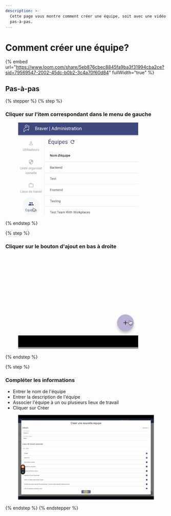 ```yaml
---
description: >-
  Cette page vous montre comment créer une équipe, soit avec une vidéo ou un
  pas-à-pas.
---
```


# Comment créer une équipe?

{% embed url="https://www.loom.com/share/5eb876cbec8845fa9ba3f31994cba2ce?sid=79569547-2002-45dc-b0b2-3c4a70f60d84" fullWidth="true" %}

## Pas-à-pas

{% stepper %}
{% step %}
### Cliquer sur l'item correspondant dans le menu de gauche

<div align="left"><figure><img src="../../.gitbook/assets/CleanShot 2025-01-02 at 21.25.13@2x.png" alt="" width="375"><figcaption></figcaption></figure></div>
{% endstep %}

{% step %}
### Cliquer sur le bouton d'ajout en bas à droite

<div align="left"><figure><img src="../../.gitbook/assets/CleanShot 2025-01-02 at 21.05.23@2x (1).png" alt="" width="375"><figcaption></figcaption></figure></div>
{% endstep %}

{% step %}
### Compléter les informations

* Entrer le nom de l'équipe
* Entrer la description de l'équipe
* Associer l'équipe à un ou plusieurs lieux de travail
* Cliquer sur Créer

<div align="left"><figure><img src="../../.gitbook/assets/CleanShot 2025-01-02 at 21.28.52@2x.png" alt="" width="563"><figcaption></figcaption></figure></div>
{% endstep %}
{% endstepper %}
